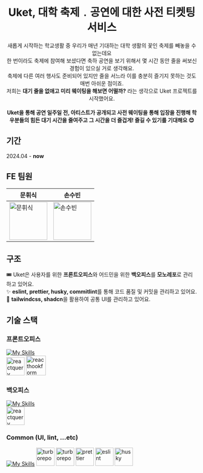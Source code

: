 <h1 align="center">Uket, 대학 축제﹒공연에 대한 사전 티켓팅 서비스</h1>

<p align="center">
새롭게 시작하는 학교생활 중 우리가 매년 기대하는 대학 생활의 꽃인 축제를 빼놓을 수 없는데요</br>
한 번이라도 축제에 참여해 보셨다면 축하 공연을 보기 위해서 몇 시간 동안 줄을 써보신 경험이 있으실 거로 생각해요.</br>
축제에 다른 여러 행사도 준비되어 있지만 줄을 서느라 이를 충분히 즐기지 못하는 것도 매번 아쉬운 점이죠.</br>
저희는 <strong>대기 줄을 없애고 미리 웨이팅을 해보면 어떨까?</strong> 라는 생각으로 Uket 프로젝트를 시작했어요.</br></br>
<strong>Uket을 통해 공연 일주일 전, 아티스트가 공개되고 사전 웨이팅을 통해 입장을 진행해 학우분들의 힘든 대기 시간을 줄여주고 그 시간을 더 즐겁게! 즐길 수 있기를 기대해요 😊</strong></br>
</p>

## 기간
2024.04 - <strong color="dodgerblue">now</strong>

## FE 팀원
|**문휘식**|**손수빈**|
|--|--|
| <a href="https://github.com/coggiee"><img src="https://avatars.githubusercontent.com/u/101445377?v=4" alt="문휘식" width="100px"/></a> | <a href="https://github.com/SonSuBin129"><img src="https://avatars.githubusercontent.com/u/81215596?v=4" alt="손수빈" width="100px"/></a> |

## 구조
🎟️ Uket은 사용자를 위한 **프론트오피스**와 어드민을 위한 **백오피스**를 **모노레포**로 관리하고 있어요.
</br>
✨ **eslint, prettier, husky, commitlint**를 통해 코드 품질 및 커밋을 관리하고 있어요.
</br>
🎨 **tailwindcss, shadcn**을 활용하여 공통 UI를 관리하고 있어요.
</br>

## 기술 스택
### 프론트오피스
[![My Skills](https://skillicons.dev/icons?i=ts,react,vite)](https://skillicons.dev)
</br>
<img src="https://github.com/onemarc/tech-icons/blob/main/icons/reactquery.svg" alt="reactquery" width="48" />
<img src="https://react-hook-form.com/images/logo/react-hook-form-logo-only.svg" alt="reacthookform" width="52" />
### 백오피스
[![My Skills](https://skillicons.dev/icons?i=nextjs,react,ts)](https://skillicons.dev)
</br>
<img src="https://github.com/onemarc/tech-icons/blob/main/icons/reactquery.svg" alt="reactquery" width="48" />
### Common (UI, lint, ...etc)
[![My Skills](https://skillicons.dev/icons?i=pnpm,tailwindcss,vercel)](https://skillicons.dev)
<img src="https://user-images.githubusercontent.com/4060187/196936104-5797972c-ab10-4834-bd61-0d1e5f442c9c.png" alt="turborepo" width="48" />
<img src="https://commitlint.js.org/assets/icon.png" alt="turborepo" width="48" />
<img src="https://avatars.githubusercontent.com/u/25822731?s=200&v=4" alt="prettier" width="48" />
<img src="https://upload.wikimedia.org/wikipedia/commons/thumb/e/e3/ESLint_logo.svg/648px-ESLint_logo.svg.png" alt="eslint" width="48" />
<img src="https://github.com/DCNJ-Uket/Uket-FE/assets/101445377/3ba615a2-4475-42e7-abf2-f3fae29aadda" alt="husky" width="48" />
